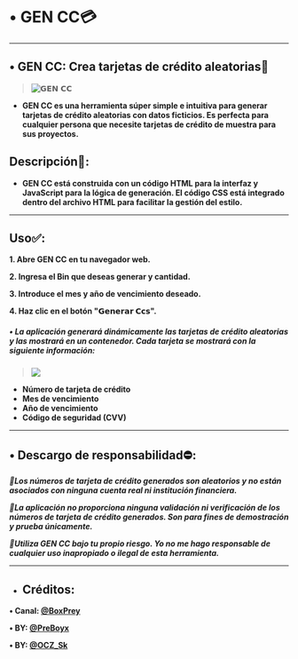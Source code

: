 # **• GEN CC💳**

------


## • **GEN CC: Crea tarjetas de crédito aleatorias🎯**
> ![𝗚𝗘𝗡 𝗖𝗖](https://telegra.ph/file/a100e511148c01af69854.jpg)
* **GEN CC es una herramienta súper simple e intuitiva para generar tarjetas de crédito aleatorias con datos ficticios.  Es perfecta para cualquier persona que necesite tarjetas de crédito de muestra para sus proyectos.**

## **Descripción📜:**

* **GEN CC está construida con un código HTML para la interfaz y JavaScript para la lógica de generación. El código CSS está integrado dentro del archivo HTML para facilitar la gestión del estilo.**

------
## **Uso✅:**

**1. Abre GEN CC en tu navegador web.**

**2. Ingresa el Bin que deseas generar y cantidad.**

**3. Introduce el mes y año de vencimiento deseado.**

**4. Haz clic en el botón "𝗚𝗲𝗻𝗲𝗿𝗮𝗿 𝗖𝗰𝘀".**

##### • **La aplicación generará dinámicamente las tarjetas de crédito aleatorias y las mostrará en un contenedor. Cada tarjeta se mostrará con la siguiente información:**
> ![](https://telegra.ph/file/e1e64d3fe6ac358fb21b0.jpg)

* **Número de tarjeta de crédito**
* **Mes de vencimiento**
* **Año de vencimiento**
* **Código de seguridad (CVV)**

------
## • **Descargo de responsabilidad⛔:**

_**💢Los números de tarjeta de crédito generados son aleatorios y no están asociados con ninguna cuenta real ni institución financiera.**_

_**💢La aplicación no proporciona ninguna validación ni verificación de los números de tarjeta de crédito generados. Son para fines de demostración y prueba únicamente.**_

_**💢Utiliza GEN CC bajo tu propio riesgo. Yo no me hago responsable de cualquier uso inapropiado o ilegal de esta herramienta.**_

------

* ## __Créditos:__


**• Canal: [@BoxPrey](https://t.me/BoxPrey)**

**• BY: [@PreBoyx](https://t.me/PreBoyx)**

**• BY: [@OCZ_Sk](https://t.me/OCZ_Sk)**
